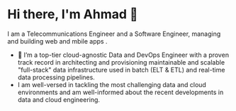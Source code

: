 # Hi there, I'm Ahmad  👋

<!--
**Loldozen/Loldozen** is a ✨ _special_ ✨ repository because its `README.md` (this file) appears on your GitHub profile.

Here are some ideas to get you started: -->
I am a Telecommunications Engineer and a Software Engineer, managing and building web and mbile apps .

- 🌱 I’m a top-tier cloud-agnostic Data and DevOps Engineer  with a proven track record in architecting and provisioning maintainable and scalable  "full-stack" data infrastructure used in batch (ELT & ETL) and real-time data processing pipelines. 
-  I am well-versed in tackling the most challenging data and cloud environments and am well-informed about the recent developments in data and cloud engineering.
